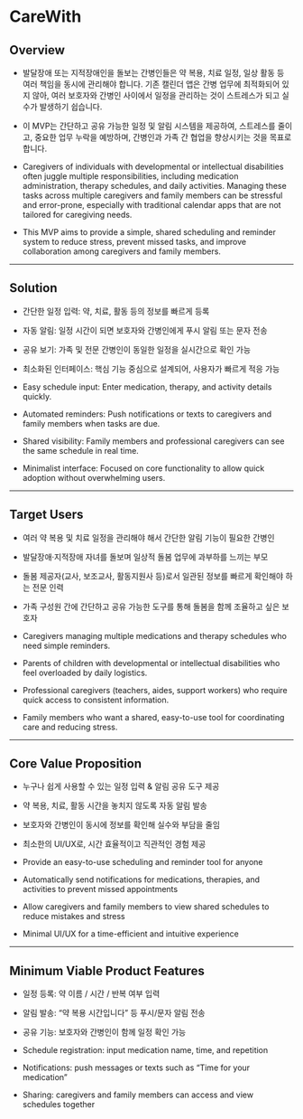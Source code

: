 # CareWith

## Overview
- 발달장애 또는 지적장애인을 돌보는 간병인들은 약 복용, 치료 일정, 일상 활동 등 여러 책임을 동시에 관리해야 합니다. 기존 캘린더 앱은 간병 업무에 최적화되어 있지 않아, 여러 보호자와 간병인 사이에서 일정을 관리하는 것이 스트레스가 되고 실수가 발생하기 쉽습니다.

- 이 MVP는 간단하고 공유 가능한 일정 및 알림 시스템을 제공하여, 스트레스를 줄이고, 중요한 업무 누락을 예방하며, 간병인과 가족 간 협업을 향상시키는 것을 목표로 합니다.



- Caregivers of individuals with developmental or intellectual disabilities often juggle multiple responsibilities, including medication administration, therapy schedules, and daily activities. Managing these tasks across multiple caregivers and family members can be stressful and error-prone, especially with traditional calendar apps that are not tailored for caregiving needs.

- This MVP aims to provide a simple, shared scheduling and reminder system to reduce stress, prevent missed tasks, and improve collaboration among caregivers and family members.
---

## Solution

- 간단한 일정 입력: 약, 치료, 활동 등의 정보를 빠르게 등록

- 자동 알림: 일정 시간이 되면 보호자와 간병인에게 푸시 알림 또는 문자 전송

- 공유 보기: 가족 및 전문 간병인이 동일한 일정을 실시간으로 확인 가능

- 최소화된 인터페이스: 핵심 기능 중심으로 설계되어, 사용자가 빠르게 적응 가능



- Easy schedule input: Enter medication, therapy, and activity details quickly.

- Automated reminders: Push notifications or texts to caregivers and family members when tasks are due.

- Shared visibility: Family members and professional caregivers can see the same schedule in real time.

- Minimalist interface: Focused on core functionality to allow quick adoption without overwhelming users.
---

## Target Users
- 여러 약 복용 및 치료 일정을 관리해야 해서 간단한 알림 기능이 필요한 간병인

- 발달장애·지적장애 자녀를 돌보며 일상적 돌봄 업무에 과부하를 느끼는 부모

- 돌봄 제공자(교사, 보조교사, 활동지원사 등)로서 일관된 정보를 빠르게 확인해야 하는 전문 인력

- 가족 구성원 간에 간단하고 공유 가능한 도구를 통해 돌봄을 함께 조율하고 싶은 보호자



- Caregivers managing multiple medications and therapy schedules who need simple reminders.

- Parents of children with developmental or intellectual disabilities who feel overloaded by daily logistics.

- Professional caregivers (teachers, aides, support workers) who require quick access to consistent information.

- Family members who want a shared, easy-to-use tool for coordinating care and reducing stress.
---

## Core Value Proposition
- 누구나 쉽게 사용할 수 있는 일정 입력 & 알림 공유 도구 제공

- 약 복용, 치료, 활동 시간을 놓치지 않도록 자동 알림 발송

- 보호자와 간병인이 동시에 정보를 확인해 실수와 부담을 줄임

- 최소한의 UI/UX로, 시간 효율적이고 직관적인 경험 제공



- Provide an easy-to-use scheduling and reminder tool for anyone

- Automatically send notifications for medications, therapies, and activities to prevent missed appointments

- Allow caregivers and family members to view shared schedules to reduce mistakes and stress

- Minimal UI/UX for a time-efficient and intuitive experience


---


## Minimum Viable Product Features
- 일정 등록: 약 이름 / 시간 / 반복 여부 입력

- 알림 발송: “약 복용 시간입니다” 등 푸시/문자 알림 전송

- 공유 기능: 보호자와 간병인이 함께 일정 확인 가능


- Schedule registration: input medication name, time, and repetition

- Notifications: push messages or texts such as “Time for your medication”

- Sharing: caregivers and family members can access and view schedules together